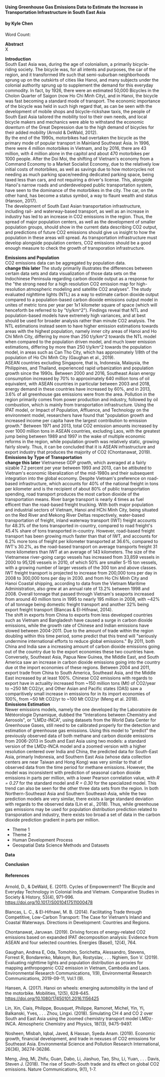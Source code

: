 #### Using Greenhouse Gas Emissions Data to Estimate the Increase in Transportation Infrastructure in South East Asia
#### by Kyle Chen
Word Count:   
  
  **Abstract**  
    X  
    
  **Introduction**  
    South East Asia was, during the age of colonialism, a primarily bicycle-riding society. The bicycle was, for all intents and purposes, the car of the region, and it transformed life such that semi-suburban neighborhoods sprung up on the outskirts of cities like Hanoi, and many subjects under the colonial authority sprung up to supplement the demand for this everyday commodity. In fact, by 1926, there were an estimated 50,000 Bicycles in the Cholon Quarter of Saigon (now Ho Chi Minh City), and in Hanoi, the bicycle was fast becoming a standard mode of transport. The economic importance of the bicycle was held in such high regard that, as can be seen with the development of mobile shops and bicycle-rickshaw taxis, the people of South East Asia tailored the mobility tool to their own needs, and local bicycle makers and mechanics were able to withstand the economic downturn of the Great Depression due to the high demand of bicycles for their added mobility (Arnold & DeWald, 2012).  
    By the end of the 1990s, motorbikes had overtaken the bicycle as the primary mode of popular transport in Mainland Southeast Asia. In 1996, there were 4 million motorbikes in Vietnam, and by 2016, there are 43 million, with 4 million alone in the capitol and about 470 motorbikes per 1000 people. After the Doi Moi, the shifting of Vietnam's economy from a Command Economy to a Market Socialist Economy, due to the relatively low initial costs of motorbikes, as well as savings due to how motorcycles not needing as much parking space/needing dedicated parking space, being taxed less than cars, and not requiring a driver's license. This, alongside Hanoi's narrow roads and underdeveloped public transportation system, have seen to the dominance of the motorbikes in the city. The car, on the other hand, has become a status symbol, a way to flaunt wealth and status (Hanson, 2017).  
   The development of South East Asian transportation infrastructure, including rail- and waterway-based transport, as well as an increase in industry has led to an increase in CO2 emissions in the region. Thus, the spread of major population centers, as well as the development of smaller population groups, should show in the current data describing CO2 output, and predictions of future CO2 emissions should give us insight to how the population in these areas will spread. As transportation infrastructure must develop alongside population centers, CO2 emissions should be a good enough measure to check the growth of transporation infrastructure.  

  **Emissions and Population**  
    CO2 emissions data can be aggregated by population data.  
    **change this later** The study primarily illustrates the differences between certain data sets and data visualization of those data sets on the Indochinese Peninsula regarding carbon dioxide output as a response for the "the strong need for a high resolution CO2 emission map for high-resolution atmospheric modeling and satellite CO2 analyses". The study evaluated nighttime lights (NTL) as a way to estimate carbon dioxide output compared to a population-based carbon dioxide emissions output model in unites of metric tons per year per 1x1 kilometer square of space (which will henceforth be referred to by "t/y/km^2"). Findings reveal that NTL and population-based models have extremely high variances, and at best should be used for broader analysis rather than minute CO2 analysis. The NTL estimations instead seem to have higher emission estimations towards areas with the highest population, namely inner city areas of Hanoi and Ho Chi Minh City, differing by more than 250 t/y/km^2 towards the NTL model when compared to the population driven model, and much lower emission estimations, differing by more than 250 t/y/km^2 towards the population model, in areas such as Can Tho City, which has approximately 1/8th of the population of Ho Chi Minh City (Gaughan et al., 2019).  
    ASEAN countries excluding Singapore, that is, Indonesia, Malaysia, the Philippines, and Thailand, experienced rapid urbanization and population growth since the 1990s. Between 2000 and 2016, Southeast Asian energy consumption increased by 70% to approximately 640 million tons of oil equivalent, with ASEAN countries in particular between 2003 and 2018, energy demand in these countries have increased by 60%, and in 2013, 3.6% of all greenhouse gas emissions were from the area. Pollution in the region primarily comes from power production and industry, followed by oil combustion, which is mainly from transportation infrastructure. Using the IPAT model, or Impact of Population, Affluence, and Technology on the environment model, researchers have found that "population growth and increased income per capita have the largest contribution to emission growth." Between 1971 and 2013, total CO2 emission amounts increased by over 1000 million tons in ASEAN countries, excluding Laos, with the greatest jump being between 1989 and 1997 in the wake of multiple economic reforms in the region, while population growth was relatively static, growing fairly slowly. Thus, it can be concluded that it is ASEAN infrastructure and export industry that produces the majority of CO2 (Chontanawat, 2019).  
  **Emissions by Type of Transportation**  
   **change this later** Vietnamese GDP growth, which averaged at a fairly sizable 7.2 percent per year between 1993 and 2013, can be attibuted to Vietnam's economic liberalization of the mid-1980s and their subsequent integration into the global economy. Despite Vietnam's preference on road-based infrastructure, which accounts for 40% of the national freight in tons per kilometer and is the recipient of about 80% of public transportation spending, road transport produces the most carbon dioxide of the transportation means. River barge transport is nearly 4 times as fuel efficent than the road-based freight trucking. With both major population and industrial sectors of Vietnam, Hanoi and HChi Minh City, being situated on the Red River and Mekong River Deltas respectively, water-based transportation of freight, inland waterway transport (IWT) freight accounts for 48.3% of the tons transported in-country, compared to road freight's 45.4% share of tons transported in-country. However, road-based freight transport has been growing much faster than that of IWT, and accounts for 6.2% more tons of freight per kilometer transported at 36.6%, compared to IWT's 30.2%, as the road-based transport on average transports freight 31 more kilometers than IWT at an average of 143 kilometers. The size of the Vietnamese river-going cargo vessels has increased from 33,859 vessels in 2000 to 95,126 vessels in 2010, of which 50% are smaller 5-15 ton vessels, with a growing number of larger vessels of the 300 ton and above classes. IWT freight transport is projected to increase from 200,000 tons per day in 2008 to 300,000 tons per day in 2030. and from Ho Chi Minh City and Hanoi Coastal shipping, according to data from the Vietnam Maritime Administration, also grew at an annual rate of 13.2% between 1998 and 2008. Overall tonnage that passed through Vietnam's seaports increased from around 40 million tons in 1995 to nearly 195 million in 2008, with ~42% of all tonnage being domestic freight transport and another 32% being export freight transport (Blancas & El-Hifnawi, 2014).  
  The shift in exports from China to exports from less developed countries such as Vietnam and Bangladesh have caused a surge in carbon dioxide emissions, while the growth rate of Chinese and Indian emissions have slowed between 2004-2011. Due to the amount of trade within the region doubling within this time period, some predict that this trend will "seriously undermine international efforts to reduce global emissions." By 2011, both China and India saw a increasing amount of carbon dioxide emissions going out of the country due to the export economies these two countries have. Conversely, Southeast Asia, Papua New Guinea, the Middle East, and South America saw an increase in carbon dioxide emissions going into the country due ot the import economies of these regions. Between 2004 and 2011, export trade from China to South America, Southeast Asia, and the Middle East increased by at least 100%. Chinese CO2 emissions with regards to export have in actuality increased from ~150 million tons (Mt) of CO2/year to ~250 Mt CO2/yr, and Other Asian and Pacific states (OAS) saw a comparitively small increase in emissions for in its import economies of 100%, from ~50 Mt CO2/yr to ~100 Mt CO2/yr (Meng et al. 2018).  
  **Emissions Estimation**  
  Newer emissions models, namely the one developed by the Laboratoire de Météorologie Dynamique, dubbed the "Interations between Chemistry and Aerosols", or "LMDz-INCA", using datasets from the World Data Center for Greenhouse Gases, still need to be calibrated properly for the detection and estimation of greenhouse gas emissions. Using this model to "predict" the previously observed data of both methane and carbon dioxide emissions from 2006-2013 in South and East Asia using two models: a standard version of the LMDz-INCA model and a zoomed version with a higher resolution centered over India and China, the predicted data for South-East Asia, primarly Indonesia, and Southern East Asia (whose data collection centers are near Taiwan and Hong Kong) was very similar to that of observed data from the time period for methane emissions. However, the model was inconsistent with prediction of seasonal carbon dioxide emissions in parts per million, with a lower Pearson correlation value, with *R = 0.27* for the standard model and *R = 0.30* for the specialized model. This trend can also be seen for the other three data sets from the region. In both Northern-Southeast Asia and Southern Southeast-Asia, while the two prediction models are very similar, there exists a large standard deviation with regards to the observed data (Lin et al., 2018). Thus, while greenhouse gas emissions may be used for population distribution prediction related to transporation and industry, there exists too broad a set of data in the carbon dioxide prediction gradient in parts per million.
  - Theme 1
  - Theme 2
  - Human Development Process
  - Geospatial Data Science Methods and Datasets
  
  **Data**
  
  **Conclusion**
  
#### References
Arnold, D., & DeWald, E. (2011). Cycles of Empowerment? The Bicycle and Everyday Technology in Colonial India and Vietnam. Comparative Studies in Society & History, 53(4), 971–996. https://doi.org/10.1017/S0010417511000478  

Blancas, L. C., & El-Hifnawi, M. B. (2014). Facilitating Trade through Competitive, Low-Carbon Transport: The Case for Vietnam’s Inland and Coastal Waterways. Directions in Development: Countries and Regions.  

Chontanawat, Jaruwan. (2019). Driving forces of energy-related CO2 emissions based on expanded IPAT decomposition analysis: Evidence from ASEAN and four selected countries. Energies (Basel), 12(4), 764.  

Gaughan, Andrea E, Oda, Tomohiro, Sorichetta, Alessandro, Stevens, Forrest R, Bondarenko, Maksym, Bun, Rostyslav, . . . Nghiem, Son V. (2019). Evaluating nighttime lights and population distribution as proxies for mapping anthropogenic CO2 emission in Vietnam, Cambodia and Laos. Environmental Research Communications, 1(9), Environmental Research Communications, 2019-09-11, Vol.1 (9).  
  
Hansen, A. (2017). Hanoi on wheels: emerging automobility in the land of the motorbike. Mobilities, 12(5), 628–645. https://doi.org/10.1080/17450101.2016.1156425

Lin, Xin, Ciais, Philippe, Bousquet, Philippe, Ramonet, Michel, Yin, Yi, Balkanski, Yves, . . . Zhou, Lingxi. (2018). Simulating CH 4 and CO 2 over South and East Asia using the zoomed chemistry transport model LMDz-INCA. Atmospheric Chemistry and Physics, 18(13), 9475-9497.  
  
Nosheen, Misbah, Iqbal, Javed, & Hassan, Syeda Anam. (2019). Economic growth, financial development, and trade in nexuses of CO2 emissions for Southeast Asia. Environmental Science and Pollution Research International, 26(36), 36274-36286.  
  
Meng, Jing, Mi, Zhifu, Guan, Dabo, Li, Jiashuo, Tao, Shu, Li, Yuan, . . . Davis, Steven J. (2018). The rise of South-South trade and its effect on global CO2 emissions. Nature Communications, 9(1), 1-7.  
